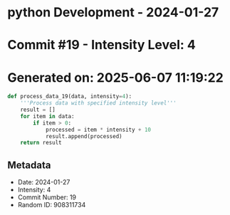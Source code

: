﻿# python Development - 2024-01-27
# Commit #19 - Intensity Level: 4
# Generated on: 2025-06-07 11:19:22
```python
def process_data_19(data, intensity=4):
    '''Process data with specified intensity level'''
    result = []
    for item in data:
        if item > 0:
            processed = item * intensity + 10
            result.append(processed)
    return result
```
## Metadata
- Date: 2024-01-27
- Intensity: 4
- Commit Number: 19
- Random ID: 908311734
